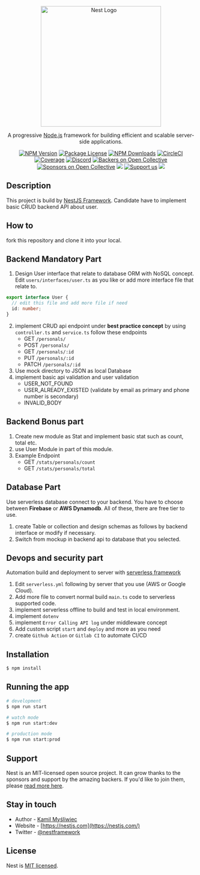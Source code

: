 <p align="center">
  <a href="http://nestjs.com/" target="blank"><img src="https://nestjs.com/img/logo_text.svg" width="320" alt="Nest Logo" /></a>
</p>

[circleci-image]: https://img.shields.io/circleci/build/github/nestjs/nest/master?token=abc123def456
[circleci-url]: https://circleci.com/gh/nestjs/nest

  <p align="center">A progressive <a href="http://nodejs.org" target="_blank">Node.js</a> framework for building efficient and scalable server-side applications.</p>
    <p align="center">
<a href="https://www.npmjs.com/~nestjscore" target="_blank"><img src="https://img.shields.io/npm/v/@nestjs/core.svg" alt="NPM Version" /></a>
<a href="https://www.npmjs.com/~nestjscore" target="_blank"><img src="https://img.shields.io/npm/l/@nestjs/core.svg" alt="Package License" /></a>
<a href="https://www.npmjs.com/~nestjscore" target="_blank"><img src="https://img.shields.io/npm/dm/@nestjs/common.svg" alt="NPM Downloads" /></a>
<a href="https://circleci.com/gh/nestjs/nest" target="_blank"><img src="https://img.shields.io/circleci/build/github/nestjs/nest/master" alt="CircleCI" /></a>
<a href="https://coveralls.io/github/nestjs/nest?branch=master" target="_blank"><img src="https://coveralls.io/repos/github/nestjs/nest/badge.svg?branch=master#9" alt="Coverage" /></a>
<a href="https://discord.gg/G7Qnnhy" target="_blank"><img src="https://img.shields.io/badge/discord-online-brightgreen.svg" alt="Discord"/></a>
<a href="https://opencollective.com/nest#backer" target="_blank"><img src="https://opencollective.com/nest/backers/badge.svg" alt="Backers on Open Collective" /></a>
<a href="https://opencollective.com/nest#sponsor" target="_blank"><img src="https://opencollective.com/nest/sponsors/badge.svg" alt="Sponsors on Open Collective" /></a>
  <a href="https://paypal.me/kamilmysliwiec" target="_blank"><img src="https://img.shields.io/badge/Donate-PayPal-ff3f59.svg"/></a>
    <a href="https://opencollective.com/nest#sponsor"  target="_blank"><img src="https://img.shields.io/badge/Support%20us-Open%20Collective-41B883.svg" alt="Support us"></a>
  <a href="https://twitter.com/nestframework" target="_blank"><img src="https://img.shields.io/twitter/follow/nestframework.svg?style=social&label=Follow"></a>
</p>
  <!--[![Backers on Open Collective](https://opencollective.com/nest/backers/badge.svg)](https://opencollective.com/nest#backer)
  [![Sponsors on Open Collective](https://opencollective.com/nest/sponsors/badge.svg)](https://opencollective.com/nest#sponsor)-->

## Description

This project is build by [NestJS Framework](https://github.com/nestjs/nest). Candidate have to implement basic CRUD backend API about user.

## How to

fork this repository and clone it into your local.

## Backend Mandatory Part

1. Design User interface that relate to database ORM with NoSQL concept. Edit `users/interfaces/user.ts` as you like or add more interface file that relate to.
```ts
export interface User {
  // edit this file and add more file if need
  id: number;
}
```
2. implement CRUD api endpoint under **best practice concept** by using `controller.ts` and `service.ts` follow these endpoints
    - GET `/personals/`
    - POST `/personals/`
    - GET `/personals/:id`
    - PUT `/personals/:id`
    - PATCH `/personals/:id`
3. Use mock directory to JSON as local Database
4. implement basic api validation and user validation
   - USER_NOT_FOUND
   - USER_ALREADY_EXISTED (validate by email as primary and phone number is secondary)
   - INVALID_BODY

## Backend Bonus part
1. Create new module as Stat and implement basic stat such as count, total etc.
2. use User Module in part of this module.
3. Example Endpoint
    - GET `/stats/personals/count`
    - GET `/stats/personals/total`

## Database Part
Use serverless database connect to your backend. You have to choose between **Firebase** or **AWS Dynamodb**. All of these, there are free tier to use.
1. create Table or collection and design schemas as follows by backend interface or modify if necessary.
2. Switch from mockup in backend api to database that you selected.

## Devops and security part
Automation build and deployment to server with [serverless framework](https://www.serverless.com/)
1. Edit `serverless.yml` following by server that you use (AWS or Google Cloud).
2. Add more file to convert normal build `main.ts` code to serverless supported code.
3. implement serverless offline to build and test in local environment.
4. implement `dotenv`
5. implement `Error Calling API log` under middleware concept
6. Add custom script `start` and `deploy`  and more as you need
7. create `Github Action` or `Gitlab CI` to automate CI/CD

## Installation

```bash
$ npm install
```

## Running the app

```bash
# development
$ npm run start

# watch mode
$ npm run start:dev

# production mode
$ npm run start:prod
```

## Support

Nest is an MIT-licensed open source project. It can grow thanks to the sponsors and support by the amazing backers. If you'd like to join them, please [read more here](https://docs.nestjs.com/support).

## Stay in touch

- Author - [Kamil Myśliwiec](https://kamilmysliwiec.com)
- Website - [https://nestjs.com](https://nestjs.com/)
- Twitter - [@nestframework](https://twitter.com/nestframework)

## License

Nest is [MIT licensed](LICENSE).
